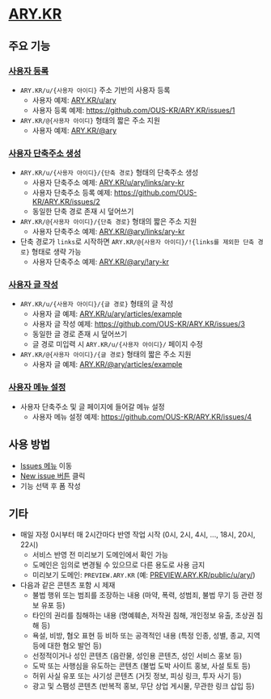 # [ARY.KR](https://ary.kr)

## 주요 기능

### [사용자 등록](https://github.com/OUS-KR/ARY.KR/issues/new?template=01-user-register-by-issue.yml)

- `ARY.KR/u/{사용자 아이디}` 주소 기반의 사용자 등록
  - 사용자 예제: [ARY.KR/u/ary](https://ary.kr/u/ary)
  - 사용자 등록 예제: https://github.com/OUS-KR/ARY.KR/issues/1
- `ARY.KR/@{사용자 아이디}` 형태의 짧은 주소 지원
  - 사용자 예제: [ARY.KR/@ary](https://ary.kr/@ary)

### [사용자 단축주소 생성](https://github.com/OUS-KR/ARY.KR/issues/new?template=02-user-short-url-register-by-issue.yml)

- `ARY.KR/u/{사용자 아이디}/{단축 경로}` 형태의 단축주소 생성
  - 사용자 단축주소 예제: [ARY.KR/u/ary/links/ary-kr](https://ary.kr/u/ary/links/ary-kr)
  - 사용자 단축주소 등록 예제: https://github.com/OUS-KR/ARY.KR/issues/2
  - 동일한 단축 경로 존재 시 덮어쓰기
- `ARY.KR/@{사용자 아이디}/{단축 경로}` 형태의 짧은 주소 지원
  - 사용자 단축주소 예제: [ARY.KR/@ary/links/ary-kr](https://ary.kr/@ary/links/ary-kr)
- 단축 경로가 `links`로 시작하면 `ARY.KR/@{사용자 아이디}/!{links를 제외한 단축 경로}` 형태로 생략 가능
  - 사용자 단축주소 예제: [ARY.KR/@ary/!ary-kr](https://ary.kr/@ary/!ary-kr)

### [사용자 글 작성](https://github.com/OUS-KR/ARY.KR/issues/new?template=03-user-article-writing-by-issue.yml)

- `ARY.KR/u/{사용자 아이디}/{글 경로}` 형태의 글 작성
  - 사용자 글 예제: [ARY.KR/u/ary/articles/example](https://ary.kr/u/ary/articles/example)
  - 사용자 글 작성 예제: https://github.com/OUS-KR/ARY.KR/issues/3
  - 동일한 글 경로 존재 시 덮어쓰기
  - 글 경로 미입력 시 `ARY.KR/u/{사용자 아이디}/` 페이지 수정
- `ARY.KR/@{사용자 아이디}/{글 경로}` 형태의 짧은 주소 지원
  - 사용자 글 예제: [ARY.KR/@ary/articles/example](https://ary.kr/@ary/articles/example)
 
### [사용자 메뉴 설정](https://github.com/OUS-KR/ARY.KR/issues/new?template=04-user-menu-setting-by-issue.yml)

- 사용자 단축주소 및 글 페이지에 들어갈 메뉴 설정
  - 사용자 메뉴 설정 예제: https://github.com/OUS-KR/ARY.KR/issues/4

## 사용 방법

- [Issues 메뉴](https://github.com/OUS-KR/ARY.KR/issues) 이동
- [New issue 버튼](https://github.com/OUS-KR/ARY.KR/issues/new/choose) 클릭
- 기능 선택 후 폼 작성

## 기타

- 매일 자정 0시부터 매 2시간마다 반영 작업 시작 (0시, 2시, 4시, ..., 18시, 20시, 22시)
  - 서비스 반영 전 미리보기 도메인에서 확인 가능
  - 도메인은 임의로 변경될 수 있으므로 다른 용도로 사용 금지
  - 미리보기 도메인: `PREVIEW.ARY.KR` (예: [PREVIEW.ARY.KR/public/u/ary/](https://preview.ary.kr/public/u/ary/))
- 다음과 같은 콘텐츠 포함 시 제재
  - 불법 행위 또는 범죄를 조장하는 내용 (마약, 폭력, 성범죄, 불법 무기 등 관련 정보 유포 등)
  - 타인의 권리를 침해하는 내용 (명예훼손, 저작권 침해, 개인정보 유출, 초상권 침해 등)
  - 욕설, 비방, 혐오 표현 등 비하 또는 공격적인 내용 (특정 인종, 성별, 종교, 지역 등에 대한 혐오 발언 등)
  - 선정적이거나 성인 콘텐츠 (음란물, 성인용 콘텐츠, 성인 서비스 홍보 등)
  - 도박 또는 사행심을 유도하는 콘텐츠 (불법 도박 사이트 홍보, 사설 토토 등)
  - 허위 사실 유포 또는 사기성 콘텐츠 (거짓 정보, 피싱 링크, 투자 사기 등)
  - 광고 및 스팸성 콘텐츠 (반복적 홍보, 무단 상업 게시물, 무관한 링크 삽입 등)
